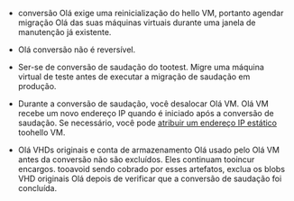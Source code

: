 
* conversão Olá exige uma reinicialização do hello VM, portanto agendar migração Olá das suas máquinas virtuais durante uma janela de manutenção já existente. 

* Olá conversão não é reversível. 

* Ser-se de conversão de saudação do tootest. Migre uma máquina virtual de teste antes de executar a migração de saudação em produção.

* Durante a conversão de saudação, você desalocar Olá VM. Olá VM recebe um novo endereço IP quando é iniciado após a conversão de saudação. Se necessário, você pode [atribuir um endereço IP estático](../articles/virtual-network/virtual-network-ip-addresses-overview-arm.md) toohello VM.

* Olá VHDs originais e conta de armazenamento Olá usado pelo Olá VM antes da conversão não são excluídos. Eles continuam tooincur encargos. tooavoid sendo cobrado por esses artefatos, exclua os blobs VHD originais Olá depois de verificar que a conversão de saudação foi concluída.
